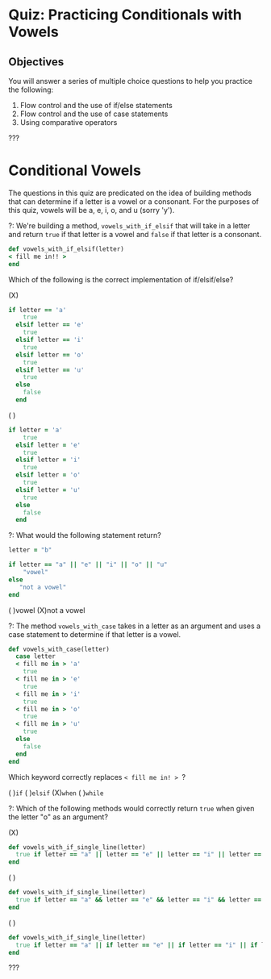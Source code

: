 # Quiz: Practicing Conditionals with Vowels

## Objectives
You will answer a series of multiple choice questions to help you practice the following: 

1. Flow control and the use of if/else statements
3. Flow control and the use of case statements
4. Using comparative operators

???

# Conditional Vowels

The questions in this quiz are predicated on the idea of building methods that can determine if a letter is a vowel or a consonant. For the purposes of this quiz, vowels will be a, e, i, o, and u (sorry 'y'). 

?: We're building a method, `vowels_with_if_elsif` that will take in a letter and return `true` if that letter is a vowel and `false` if that letter is a consonant. 

```ruby
def vowels_with_if_elsif(letter)
< fill me in!! >
end
```

Which of the following is the correct implementation of if/elsif/else?

(X) 
```ruby
if letter == 'a'
    true
  elsif letter == 'e'
    true
  elsif letter == 'i'
    true
  elsif letter == 'o'
    true
  elsif letter == 'u'
    true
  else
    false
  end

```

( ) 
```ruby
if letter = 'a'
    true
  elsif letter = 'e'
    true
  elsif letter = 'i'
    true
  elsif letter = 'o'
    true
  elsif letter = 'u'
    true
  else
    false
  end
```

?: What would the following statement return?

```ruby
letter = "b"

if letter == "a" || "e" || "i" || "o" || "u"
	"vowel"
else
   "not a vowel"
end
```
( )vowel (X)not a vowel

?: The method `vowels_with_case` takes in a letter as an argument and uses a case statement to determine if that letter is a vowel. 

```ruby
def vowels_with_case(letter)
  case letter
  < fill me in > 'a'
    true
  < fill me in > 'e'
    true
  < fill me in > 'i'
    true
  < fill me in > 'o'
    true
  < fill me in > 'u'
    true
  else
    false
  end
end

``` 

Which keyword correctly replaces `< fill me in! > `?

( )`if` ( )`elsif` (X)`when` ( )`while`

?: Which of the following methods would correctly return `true` when given the letter "o" as an argument?

(X) 
```ruby
def vowels_with_if_single_line(letter)
  true if letter == "a" || letter == "e" || letter == "i" || letter == "o" || letter == "u"
end
```

( ) 
```ruby
def vowels_with_if_single_line(letter)
  true if letter == "a" && letter == "e" && letter == "i" && letter == "o" && letter == "u"
end
```

( ) 
```ruby
def vowels_with_if_single_line(letter)
  true if letter == "a" || if letter == "e" || if letter == "i" || if letter == "o" || if letter == "u"
end
```

???

